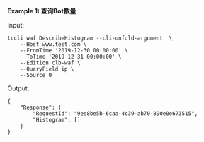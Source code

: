 **Example 1: 查询Bot数量**



Input: 

```
tccli waf DescribeHistogram --cli-unfold-argument  \
    --Host www.test.com \
    --FromTime '2019-12-30 00:00:00' \
    --ToTime '2019-12-31 00:00:00' \
    --Edition clb-waf \
    --QueryField ip \
    --Source 0
```

Output: 
```
{
    "Response": {
        "RequestId": "9ee8be5b-6caa-4c39-ab70-890e0e673515",
        "Histogram": []
    }
}
```

